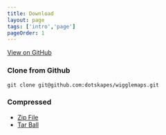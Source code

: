 ```yaml
---
title: Download
layout: page
tags: ['intro','page']
pageOrder: 1
---
```


[View on GitHub](https://github.com/dotskapes/wigglemaps)

### Clone from Github
    git clone git@github.com:dotskapes/wigglemaps.git

### Compressed 

* [Zip File](https://github.com/dotskapes/wigglemaps/zipball/master) 
* [Tar Ball](href="https://github.com/dotskapes/wigglemaps/tarball/master)
